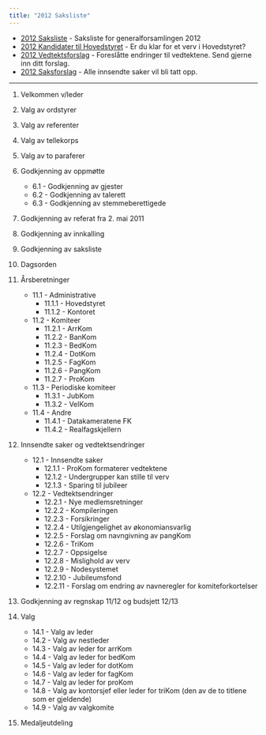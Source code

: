 ```yaml
---
title: "2012 Saksliste"
---
```


* [2012 Saksliste](/wiki/online/generalforsamlingen/2012/saksliste) - Saksliste for generalforsamlingen 2012
* [2012 Kandidater til Hovedstyret](/wiki/online/generalforsamlingen/2012/valg) - Er du klar for et verv i Hovedstyret?
* [2012 Vedtektsforslag](/wiki/online/generalforsamlingen/2012/vedtektsforslag) - Foreslåtte endringer til vedtektene. Send gjerne inn ditt forslag.
* [2012 Saksforslag](/wiki/online/generalforsamlingen/2012/saksforslag) - Alle innsendte saker vil bli tatt opp.
- - -

1. Velkommen v/leder
2. Valg av ordstyrer
3. Valg av referenter
4. Valg av tellekorps
5. Valg av to paraferer
6. Godkjenning av oppmøtte

    * 6.1 - Godkjenning av gjester
    * 6.2 - Godkjenning av talerett
    * 6.3 - Godkjenning av stemmeberettigede

7. Godkjenning av referat fra 2. mai 2011
8. Godkjenning av innkalling
9. Godkjenning av saksliste
10. Dagsorden
11. Årsberetninger

    * 11.1 - Administrative
        * 11.1.1 - Hovedstyret
        * 11.1.2 - Kontoret
    * 11.2 - Komiteer
        * 11.2.1 - ArrKom
        * 11.2.2 - BanKom
        * 11.2.3 - BedKom
        * 11.2.4 - DotKom
        * 11.2.5 - FagKom
        * 11.2.6 - PangKom
        * 11.2.7 - ProKom
    * 11.3 - Periodiske komiteer
        * 11.3.1 - JubKom
        * 11.3.2 - VelKom
    * 11.4 - Andre
        * 11.4.1 - Datakameratene FK
        * 11.4.2 - Realfagskjellern

12. Innsendte saker og vedtektsendringer

    * 12.1 - Innsendte saker
        * 12.1.1 - ProKom formaterer vedtektene 
        * 12.1.2 - Undergrupper kan stille til verv 
        * 12.1.3 - Sparing til jubileer 
    * 12.2 - Vedtektsendringer
        * 12.2.1 - Nye medlemsretninger 
        * 12.2.2 - Kompileringen 
        * 12.2.3 - Forsikringer 
        * 12.2.4 - Utilgjengelighet av økonomiansvarlig 
        * 12.2.5 - Forslag om navngivning av pangKom 
        * 12.2.6 - TriKom
        * 12.2.7 - Oppsigelse 
        * 12.2.8 - Mislighold av verv
        * 12.2.9 - Nodesystemet 
        * 12.2.10 - Jubileumsfond 
        * 12.2.11 - Forslag om endring av navneregler for komiteforkortelser 

13. Godkjenning av regnskap 11/12 og budsjett 12/13
14. Valg

    * 14.1 - Valg av leder
    * 14.2 - Valg av nestleder
    * 14.3 - Valg av leder for arrKom
    * 14.4 - Valg av leder for bedKom
    * 14.5 - Valg av leder for dotKom
    * 14.6 - Valg av leder for fagKom
    * 14.7 - Valg av leder for proKom
    * 14.8 - Valg av kontorsjef eller leder for triKom (den av de to titlene som er gjeldende)
    * 14.9 - Valg av valgkomite

15. Medaljeutdeling